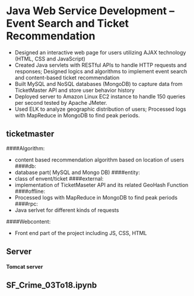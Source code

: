 Java Web Service Development – Event Search and Ticket Recommendation  
====
*	Designed an interactive web page for users utilizing AJAX technology (HTML, CSS and JavaScript)
*	Created Java servlets with RESTful APIs to handle HTTP requests and responses; Designed logics and algorithms 
to implement event search and content-based ticket recommendation
*	Built MySQL and NoSQL databases (MongoDB) to capture data from TicketMaster API and store user behavior history
*	Deployed server to Amazon Linux EC2 instance to handle 150 queries per second tested by Apache JMeter. 
*	Used ELK to analyze geographic distribution of users; Processed logs with MapReduce in MongoDB to find peak periods. 


## ticketmaster

####Algorithm:
* content based recommendation algorithm based on location of users
####db:
* database part( MySQL and Mongo DB)
####entity:
* class of envent/ticket
####external:
* implementation of TicketMaseter API and its related GeoHash Function
####offline:
* Processed logs with MapReduce in MongoDB to find peak periods
####rpc:
* Java serlvet for different kinds of requests

####Webcontent:
* Front end part of the project including JS, CSS, HTML

## Server
#### Tomcat server 


## SF_Crime_03To18.ipynb
